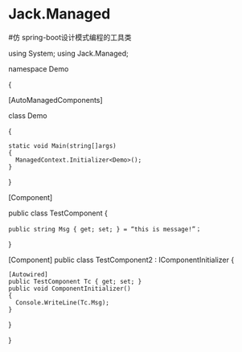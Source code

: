 # Jack.Managed

#仿 spring-boot设计模式编程的工具类

using System;
using Jack.Managed;

namespace Demo

{

  [AutoManagedComponents]
  
  class Demo
  
  {
  
    static void Main(string[]args)
    {
      ManagedContext.Initializer<Demo>();
    }
  
  }
  
  [Component]
  
  public class TestComponent
  {
  
    public string Msg { get; set; } = “this is message!”；
    
  }
  
  [Component]
  public class TestComponent2 : IComponentInitializer
  {
  
    [Autowired]
    public TestComponent Tc { get; set; }
    public void ComponentInitializer()
    {
      Console.WriteLine(Tc.Msg);
    }
  
  }
  
}
